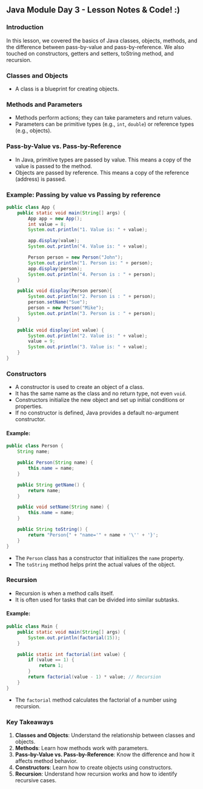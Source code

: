 ## Java Module Day 3 - Lesson Notes & Code! :)

### Introduction
In this lesson, we covered the basics of Java classes, objects, methods, and the difference between pass-by-value and pass-by-reference. We also touched on constructors, getters and setters, toString method, and recursion.

### Classes and Objects
- A class is a blueprint for creating objects.

### Methods and Parameters
- Methods perform actions; they can take parameters and return values.
- Parameters can be primitive types (e.g., `int`, `double`) or reference types (e.g., objects).

### Pass-by-Value vs. Pass-by-Reference
- In Java, primitive types are passed by value. This means a copy of the value is passed to the method.
- Objects are passed by reference. This means a copy of the reference (address) is passed.

### Example: Passing by value vs Passing by reference
```java
public class App {
    public static void main(String[] args) {
        App app = new App();
        int value = 8;
        System.out.println("1. Value is: " + value);

        app.display(value);
        System.out.println("4. Value is: " + value);

        Person person = new Person("John");
        System.out.println("1. Person is: " + person);
        app.display(person);
        System.out.println("4. Person is : " + person);
    }

    public void display(Person person){
        System.out.println("2. Person is : " + person);
        person.setName("Sue");
        person = new Person("Mike");
        System.out.println("3. Person is : " + person);
    }

    public void display(int value) {
        System.out.println("2. Value is: " + value);
        value = 9;
        System.out.println("3. Value is: " + value);
    }
}
```

### Constructors
- A constructor is used to create an object of a class.
- It has the same name as the class and no return type, not even `void`.
- Constructors initialize the new object and set up initial conditions or properties.
- If no constructor is defined, Java provides a default no-argument constructor.

#### Example:
```java
public class Person {
    String name;

    public Person(String name) {
        this.name = name;
    }

    public String getName() {
        return name;
    }

    public void setName(String name) {
        this.name = name;
    }

    public String toString() {
        return "Person{" + "name='" + name + '\'' + '}';
    }
}
```
- The `Person` class has a constructor that initializes the `name` property.
- The `toString` method helps print the actual values of the object.

### Recursion
- Recursion is when a method calls itself.
- It is often used for tasks that can be divided into similar subtasks.

#### Example:
```java
public class Main {
    public static void main(String[] args) {
        System.out.println(factorial(15));
    }

    public static int factorial(int value) {
        if (value == 1) {
            return 1;
        }
        return factorial(value - 1) * value; // Recursion
    }
}
```
- The `factorial` method calculates the factorial of a number using recursion.

### Key Takeaways
1. **Classes and Objects**: Understand the relationship between classes and objects.
2. **Methods**: Learn how methods work with parameters.
3. **Pass-by-Value vs. Pass-by-Reference**: Know the difference and how it affects method behavior.
4. **Constructors**: Learn how to create objects using constructors.
5. **Recursion**: Understand how recursion works and how to identify recursive cases.
